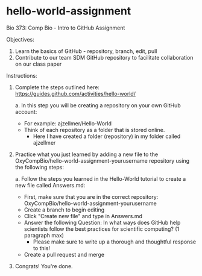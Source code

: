 # hello-world-assignment
Bio 373: Comp Bio - Intro to GitHub Assignment

Objectives:
 1. Learn the basics of GitHub - repository, branch, edit, pull
 2. Contribute to our team SDM GitHub repository to facilitate collaboration on our class paper

Instructions:
 1. Complete the steps outlined here: https://guides.github.com/activities/hello-world/
 
    a. In this step you will be creating a repository on your own GitHub account:
       - For example: ajzellmer/Hello-World
       - Think of each repository as a folder that is stored online.
           - Here I have created a folder (repository) in my folder called ajzellmer
 
 2. Practice what you just learned by adding a new file to the OxyCompBio/hello-world-assignment-yourusername repository using the following steps:
 
    a. Follow the steps you learned in the Hello-World tutorial to create a new file called Answers.md:
       - First, make sure that you are in the correct repository: OxyCompBio/hello-world-assignment-yourusername
       - Create a branch to begin editing
       - Click "Create new file" and type in Answers.md
       - Answer the following Question: In what ways does GitHub help scientists follow the best practices for scientific computing?
         (1 paragraph max)
            - Please make sure to write up a thorough and thoughtful response to this!
       - Create a pull request and merge
    

  3. Congrats! You're done.
